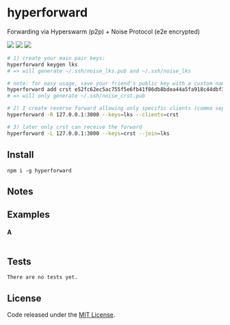 # hyperforward

Forwarding via Hyperswarm (p2p) + Noise Protocol (e2e encrypted)

![](https://img.shields.io/npm/v/hyperforward.svg) ![](https://img.shields.io/npm/dt/hyperforward.svg) ![](https://img.shields.io/github/license/LuKks/hyperforward.svg)

```bash
# 1) create your main pair keys:
hyperforward keygen lks
# => will generate ~/.ssh/noise_lks.pub and ~/.ssh/noise_lks

# note: for easy usage, save your friend's public key with a custom name:
hyperforward add crst e52fc62ec5ac755f5e6fb41f86db8bdea44a5fa918c44dbf3d4c1a0b1872130f
# => will only generate ~/.ssh/noise_crst.pub

# 2) I create reverse forward allowing only specific clients (comma separated, by name or pubkey)
hyperforward -R 127.0.0.1:3000 --keys=lks --clients=crst

# 3) later only crst can receive the forward
hyperforward -L 127.0.0.1:3000 --keys=crst --join=lks
```

## Install
```
npm i -g hyperforward
```

## Notes

## Examples
#### A
```javascript

```

## Tests
```
There are no tests yet.
```

## License
Code released under the [MIT License](https://github.com/LuKks/hyperforward/blob/master/LICENSE).

